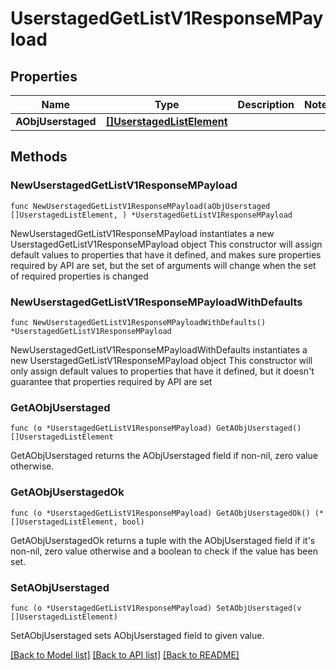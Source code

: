 # UserstagedGetListV1ResponseMPayload

## Properties

Name | Type | Description | Notes
------------ | ------------- | ------------- | -------------
**AObjUserstaged** | [**[]UserstagedListElement**](UserstagedListElement.md) |  | 

## Methods

### NewUserstagedGetListV1ResponseMPayload

`func NewUserstagedGetListV1ResponseMPayload(aObjUserstaged []UserstagedListElement, ) *UserstagedGetListV1ResponseMPayload`

NewUserstagedGetListV1ResponseMPayload instantiates a new UserstagedGetListV1ResponseMPayload object
This constructor will assign default values to properties that have it defined,
and makes sure properties required by API are set, but the set of arguments
will change when the set of required properties is changed

### NewUserstagedGetListV1ResponseMPayloadWithDefaults

`func NewUserstagedGetListV1ResponseMPayloadWithDefaults() *UserstagedGetListV1ResponseMPayload`

NewUserstagedGetListV1ResponseMPayloadWithDefaults instantiates a new UserstagedGetListV1ResponseMPayload object
This constructor will only assign default values to properties that have it defined,
but it doesn't guarantee that properties required by API are set

### GetAObjUserstaged

`func (o *UserstagedGetListV1ResponseMPayload) GetAObjUserstaged() []UserstagedListElement`

GetAObjUserstaged returns the AObjUserstaged field if non-nil, zero value otherwise.

### GetAObjUserstagedOk

`func (o *UserstagedGetListV1ResponseMPayload) GetAObjUserstagedOk() (*[]UserstagedListElement, bool)`

GetAObjUserstagedOk returns a tuple with the AObjUserstaged field if it's non-nil, zero value otherwise
and a boolean to check if the value has been set.

### SetAObjUserstaged

`func (o *UserstagedGetListV1ResponseMPayload) SetAObjUserstaged(v []UserstagedListElement)`

SetAObjUserstaged sets AObjUserstaged field to given value.



[[Back to Model list]](../README.md#documentation-for-models) [[Back to API list]](../README.md#documentation-for-api-endpoints) [[Back to README]](../README.md)


